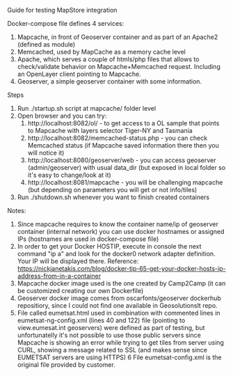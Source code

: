 Guide for testing MapStore integration

Docker-compose file defines 4 services:

1. Mapcache, in front of Geoserver container and as part of an Apache2 (defined as module)
2. Memcached, used by MapCache as a memory cache level
3. Apache, which serves a couple of htmls/php files that allows to check/validate behavior on Mapcache+Memcached request. Including an OpenLayer client pointing to Mapcache.
4. Geoserver, a simple geoserver container with some information.

Steps

1. Run ./startup.sh script at mapcache/ folder level
2. Open browser and you can try:
    1. http://localhost:8082/ol/  - to get access to a OL sample that points to Mapcache with layers selector Tiger-NY and Tasmania
    2. http://localhost:8082/memcached-status.php   - you can check Memcached status (if Mapcache saved information there then you will notice it)
    3. http://localhost:8080/geoserver/web  -  you can access geoserver (admin/geoserver) with usual data_dir (but exposed in local folder so it's easy to change/look at it)
    4. http://localhost:8081/mapcache  - you will be challenging mapcache (but depending on parameters you will get or not info/tiles)
3. Run ./shutdown.sh whenever you want to finish created containers

Notes:
1. Since mapcache requires to know the container name/ip of geoserver container (internal network) you can use docker hostnames or assigned IPs (hostnames are used in docker-compose file)
2. In order to get your Docker HOSTIP, execute in console the next command   "ip a" and look for the docker0 network adapter definition. Your IP will be displayed there. Reference: https://nickjanetakis.com/blog/docker-tip-65-get-your-docker-hosts-ip-address-from-in-a-container
3. Mapcache docker image used is the one created by Camp2Camp (it can be customized creating our own Dockerfile)
4. Geoserver docker image comes from oscarfonts/geoserver dockerhub repositiory, since I could not find one available in GeosolutionsIt repo.
5. File called eumetsat.html used in combination with commented lines in eumetsat-ng-config.xml (lines 40 and 122) file (pointing to view.eumesat.int geoservers) were defined as part of testing, but unfortunatelly it's not possible to use those public servers since Mapcache is showing an error while trying to get tiles from server using CURL, showing a message related to SSL (and makes sense since EUMETSAT servers are using HTTPS)
6 File eumetsat-config.xml is the original file provided by customer.